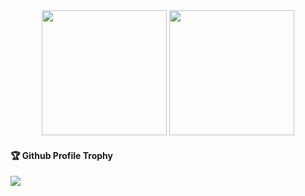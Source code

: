 <div align=center>
<img src="https://github-readme-stats.vercel.app/api?username=turulomio&show_icons=true" height="200"/> <img src="http://github-profile-summary-cards.vercel.app/api/cards/most-commit-language?username=turulomio" height="200" />
</div>

<div>
  <h4>🏆 Github Profile Trophy</h4>
  <a href="https://github.com/ryo-ma/github-profile-trophy">
    <img src="https://github-profile-trophy.vercel.app/?username=turulomio&column=5"/>
  </a>
</div>
